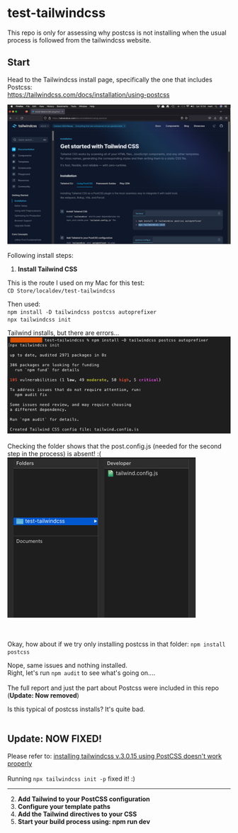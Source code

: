 # test-tailwindcss
This repo is only for assessing why postcss is not installing when the usual process is followed from the tailwindcss website.<br>

## Start

Head to the Tailwindcss install page, specifically the one that includes Postcss:<br>
https://tailwindcss.com/docs/installation/using-postcss

![Tailwindcss Official install page (with Postcss)](https://github.com/ishyamo/test_tailwindcss/blob/907a1ac878c7fc48c6e85a79194b902e9cbb624c/2_tailwindcss_install_page.png "")

Following install steps:<br>
1. **Install Tailwind CSS**<br>

This is the route I used on my Mac for this test:<br>
`CD Store/localdev/test-tailwindcss`

Then used:<br>
`npm install -D tailwindcss postcss autoprefixer`<br>
`npx tailwindcss init`

Tailwind installs, but there are errors...<br>
![Install errors](https://github.com/ishyamo/test_tailwindcss/blob/77833c17f75374e738966dd0d7358f8278ec1745/3_Install_items_.png "")
<br><br>
Checking the folder shows that the post.config.js (needed for the second step in the process) is absent! :( <br>
![Folder contents - only tailwind config](https://github.com/ishyamo/test_tailwindcss/blob/5c360d02efbd99260bda9e66ca6c121985f7ff68/4_Only_tailwind_config_installed_.png "")

<br><br>
Okay, how about if we try only installing postcss in that folder: `npm install postcss`<br>

Nope, same issues and nothing installed. <br>
Right, let's run `npm audit` to see what's going on....<br><br>
The full report and just the part about Postcss were included in this repo (**Update: Now removed**)<br>

Is this typical of postcss installs? It's quite bad.<br><br>

## Update: NOW FIXED!

Please refer to: [installing tailwindcss v.3.0.15 using PostCSS doesn't work properly](https://stackoverflow.com/questions/70843629/installing-tailwindcss-v-3-0-15-using-postcss-doesnt-work-properly)
<br><br>
Running `npx tailwindcss init -p` fixed it! :) 

---
2. **Add Tailwind to your PostCSS configuration**
3. **Configure your template paths**
4. **Add the Tailwind directives to your CSS**
5. **Start your build process using: npm run dev**




